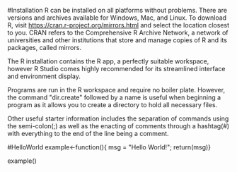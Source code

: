 #Installation
R can be installed on all platforms without problems.  There are versions and archives available for Windows, Mac, and Linux.  To download R, visit https://cran.r-project.org/mirrors.html and select the location closest to you.  CRAN refers to the Comprehensive R Archive Network, a network of universities and other institutions that store and manage copies of R and its packages, called mirrors.

The R installation contains the R app, a perfectly suitable workspace, however R Studio comes highly recommended for its streamlined interface and environment display.  

Programs are run in the R workspace and require no boiler plate. However, the command "dir.create" followed by a name is useful when beginning a program as it allows you to create a directory to hold all necessary files.

Other useful starter information includes the separation of commands using the semi-colon(;) as well as the enacting of comments through a hashtag(#) with everything to the end of the line being a comment.


#HelloWorld
example<-function(){
msg = "Hello World!";
return(msg)}

example()
